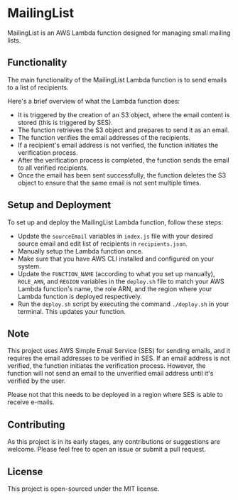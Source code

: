 # MailingList

MailingList is an AWS Lambda function designed for managing small mailing lists. 

## Functionality

The main functionality of the MailingList Lambda function is to send emails to a list of recipients.

Here's a brief overview of what the Lambda function does:

- It is triggered by the creation of an S3 object, where the email content is stored (this is triggered by SES).
- The function retrieves the S3 object and prepares to send it as an email.
- The function verifies the email addresses of the recipients.
- If a recipient's email address is not verified, the function initiates the verification process.
- After the verification process is completed, the function sends the email to all verified recipients.
- Once the email has been sent successfully, the function deletes the S3 object to ensure that the same email is not sent multiple times​.

## Setup and Deployment

To set up and deploy the MailingList Lambda function, follow these steps:

- Update the `sourceEmail` variables in `index.js` file with your desired source email and edit list of recipients in `recipients.json`.
- Manually setup the Lambda function once.
- Make sure that you have AWS CLI installed and configured on your system.
- Update the `FUNCTION_NAME` (according to what you set up manually), `ROLE_ARN`, and `REGION` variables in the `deploy.sh` file to match your AWS Lambda function's name, the role ARN, and the region where your Lambda function is deployed respectively​.
- Run the `deploy.sh` script by executing the command `./deploy.sh` in your terminal. This updates your function.

## Note

This project uses AWS Simple Email Service (SES) for sending emails, and it requires the email addresses to be verified in SES. If an email address is not verified, the function initiates the verification process. However, the function will not send an email to the unverified email address until it's verified by the user.

Please not that this needs to be deployed in a region where SES is able to receive e-mails.

## Contributing

As this project is in its early stages, any contributions or suggestions are welcome. Please feel free to open an issue or submit a pull request.

## License

This project is open-sourced under the MIT license.